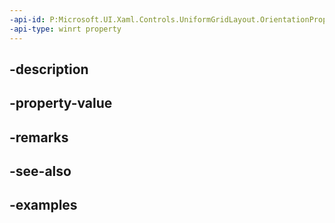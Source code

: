 ```yaml
---
-api-id: P:Microsoft.UI.Xaml.Controls.UniformGridLayout.OrientationProperty
-api-type: winrt property
---
```


## -description

## -property-value

## -remarks

## -see-also

## -examples

